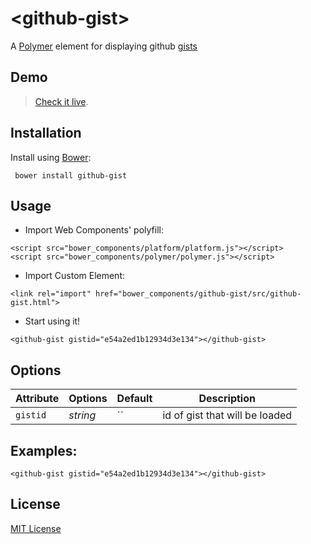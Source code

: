 # &lt;github-gist&gt;

A [Polymer](http://polymer-project.org) element for displaying github [gists](https://gist.github.com)

## Demo

> [Check it live](http://dmaslov.github.io/github-gist).

## Installation

Install using [Bower](http://bower.io):

```shell
 bower install github-gist
```

## Usage

* Import Web Components' polyfill:

```
<script src="bower_components/platform/platform.js"></script>
<script src="bower_components/polymer/polymer.js"></script>
```

* Import Custom Element:

```
<link rel="import" href="bower_components/github-gist/src/github-gist.html">
```

* Start using it!

```
<github-gist gistid="e54a2ed1b12934d3e134"></github-gist>
```

## Options

Attribute  | Options                   | Default             | Description
---        | ---                       | ---                 | ---
`gistid`      | *string*                  | ``                  | id of gist that will be loaded


## Examples:

```
<github-gist gistid="e54a2ed1b12934d3e134"></github-gist>
```
## License

[MIT License](http://opensource.org/licenses/MIT)
